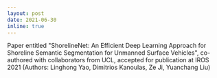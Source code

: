 ```yaml
---
layout: post
date: 2021-06-30
inline: true
---
```


Paper entitled "ShorelineNet: An Efficient Deep Learning Approach for Shoreline Semantic Segmentation for Unmanned Surface Vehicles", co-authored with collaborators from UCL, accepted for publication at IROS 2021 (Authors: Linghong Yao, Dimitrios Kanoulas, Ze Ji, Yuanchang Liu)
